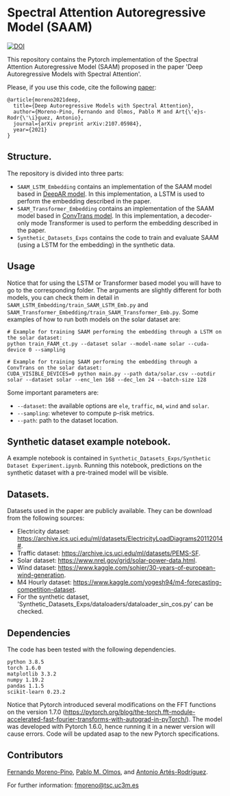 # Spectral Attention Autoregressive Model (SAAM)

[![DOI](https://zenodo.org/badge/377461790.svg)](https://zenodo.org/badge/latestdoi/377461790)

This repository contains the Pytorch implementation of the Spectral Attention Autoregressive Model (SAAM) proposed in the paper 'Deep Autoregressive Models with Spectral Attention'.

Please, if you use this code, cite the following [paper](https://arxiv.org/abs/2107.05984):
```
@article{moreno2021deep,
  title={Deep Autoregressive Models with Spectral Attention},
  author={Moreno-Pino, Fernando and Olmos, Pablo M and Art{\'e}s-Rodr{\'\i}guez, Antonio},
  journal={arXiv preprint arXiv:2107.05984},
  year={2021}
}
```

## Structure.

The repository is divided into three parts:

- <code>SAAM_LSTM_Embedding</code> contains an implementation of the SAAM model based in [DeepAR model](https://www.sciencedirect.com/science/article/pii/S0169207019301888). In this implementation, a LSTM is used to perform the embedding described in the paper.
- <code>SAAM_Transformer_Embedding</code> contains an implementation of the SAAM model based in [ConvTrans model](https://papers.nips.cc/paper/2019/hash/6775a0635c302542da2c32aa19d86be0-Abstract.html). In this implementation, a decoder-only mode Transformer is used to perform the embedding described in the paper.
- <code>Synthetic_Datasets_Exps</code> contains the code to train and evaluate SAAM (using a LSTM for the embedding) in the synthetic data.

## Usage

Notice that for using the LSTM or Transformer based model you will have to go to the corresponding folder. The arguments are slightly different for both models, you can check them in detail in <code>SAAM_LSTM_Embedding/train_SAAM_LSTM_Emb.py</code> and <code>SAAM_Transformer_Embedding/train_SAAM_Transformer_Emb.py</code>. Some examples of how to run both models on the solar dataset are:

```
# Example for training SAAM performing the embedding through a LSTM on the solar dataset:
python train_FAAM_ct.py --dataset solar --model-name solar --cuda-device 0 --sampling

# Example for training SAAM performing the embedding through a ConvTrans on the solar dataset:
CUDA_VISIBLE_DEVICES=0 python main.py --path data/solar.csv --outdir solar --dataset solar --enc_len 168 --dec_len 24 --batch-size 128
```

Some important parameters are: 

- <code>--dataset</code>: the available options are <code>ele</code>, <code>traffic</code>, <code>m4</code>, <code>wind</code> and <code>solar</code>.
- <code>--sampling</code>: whetever to compute p-risk metrics.
- <code>--path</code>: path to the dataset location.

## Synthetic dataset example notebook.

A example notebook is contained in <code>Synthetic_Datasets_Exps/Synthetic Dataset Experiment.ipynb</code>. Running this notebook, predictions on the synthetic dataset with a pre-trained model will be visible.

## Datasets.

Datasets used in the paper are publicly available. They can be download from the following sources:

- Electricity dataset: https://archive.ics.uci.edu/ml/datasets/ElectricityLoadDiagrams20112014#.
- Traffic dataset: https://archive.ics.uci.edu/ml/datasets/PEMS-SF.
- Solar dataset: https://www.nrel.gov/grid/solar-power-data.html.
- Wind dataset: https://www.kaggle.com/sohier/30-years-of-european-wind-generation.
- M4 Hourly dataset: https://www.kaggle.com/yogesh94/m4-forecasting-competition-dataset.
- For the synthetic dataset, 'Synthetic_Datasets_Exps/dataloaders/dataloader_sin_cos.py' can be checked. 

## Dependencies

The code has been tested with the following dependencies.

```
python 3.8.5
torch 1.6.0
matplotlib 3.3.2
numpy 1.19.2
pandas 1.1.5
scikit-learn 0.23.2
```

Notice that Pytorch introduced several modifications on the FFT functions on the version 1.7.0 (https://pytorch.org/blog/the-torch.fft-module-accelerated-fast-fourier-transforms-with-autograd-in-pyTorch/). The model was developed with Pytorch 1.6.0, hence running it in a newer version will cause errors. Code will be updated asap to the new Pytorch specifications.

## Contributors
[Fernando Moreno-Pino](http://www.tsc.uc3m.es/~fmoreno/), [Pablo M. Olmos](http://www.tsc.uc3m.es/~olmos/), and [Antonio Artés-Rodríguez](http://www.tsc.uc3m.es/~antonio/antonio_artes/Home.html).

For further information: <a href="mailto:fmoreno@tsc.uc3m.es">fmoreno@tsc.uc3m.es</a>
